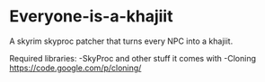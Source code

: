 # Everyone-is-a-khajiit
A skyrim skyproc patcher that turns every NPC into a khajiit.

Required libraries:
-SkyProc and other stuff it comes with
-Cloning https://code.google.com/p/cloning/
